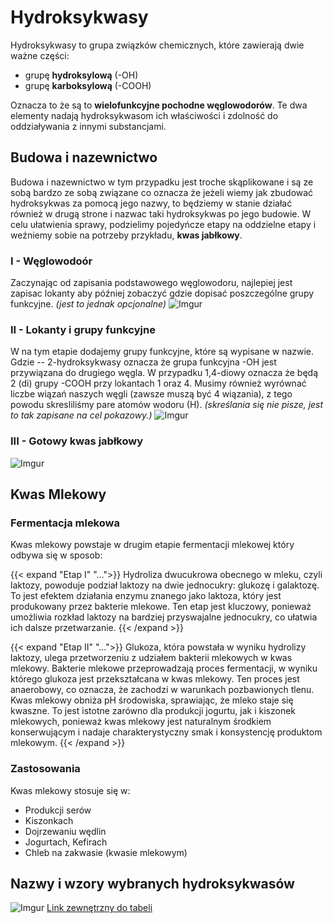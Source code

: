 # Hydroksykwasy
Hydroksykwasy to grupa związków chemicznych, które zawierają dwie ważne części:
- grupę **hydroksylową** (-OH)
- grupę **karboksylową** (-COOH)

Oznacza to że są to **wielofunkcyjne pochodne węglowodorów**. Te dwa elementy nadają hydroksykwasom ich właściwości i zdolność do oddziaływania z innymi substancjami.

## Budowa i nazewnictwo
Budowa i nazewnictwo w tym przypadku jest troche skąplikowane i są ze sobą bardzo ze sobą związane co oznacza że jeżeli wiemy jak zbudować hydroksykwas za pomocą jego nazwy, to będziemy w stanie działać również w drugą strone i nazwac taki hydroksykwas po jego budowie.
W celu ułatwienia sprawy, podzielimy pojedyńcze etapy na oddzielne etapy i weźniemy sobie na potrzeby przykładu, **kwas jabłkowy**.

### I - Węglowodoór
Zaczynając od zapisania podstawowego węglowodoru, najlepiej jest zapisac lokanty aby później zobaczyć gdzie dopisać poszczególne grupy funkcyjne. *(jest to jednak opcjonalne)*
![Imgur](https://i.imgur.com/IRBWb2U.png)

### II - Lokanty i grupy funkcyjne
W na tym etapie dodajemy grupy funkcyjne, które są wypisane w nazwie. Gdzie -- 2-hydroksykwasy oznacza że grupa funkcyjna -OH jest przywiązana do drugiego węgla. W przypadku 1,4-diowy oznacza że będą 2 (di) grupy -COOH przy lokantach 1 oraz 4. Musimy również wyrównać liczbe wiązań naszych węgli (zawsze muszą być 4 wiązania), z tego powodu skresliliśmy pare atomów wodoru (H). *(skreślania się nie pisze, jest to tak zapisane na cel pokazowy.)*
![Imgur](https://i.imgur.com/J6HY21i.png)

### III - Gotowy kwas jabłkowy

![Imgur](https://i.imgur.com/8UMPj8G.png)

## Kwas Mlekowy

### Fermentacja mlekowa
Kwas mlekowy powstaje w drugim etapie fermentacji mlekowej który odbywa się w sposob:

{{< expand "Etap I" "...">}}
Hydroliza dwucukrowa obecnego w mleku, czyli laktozy, powoduje podział laktozy na dwie jednocukry: glukozę i galaktozę. To jest efektem działania enzymu znanego jako laktoza, który jest produkowany przez bakterie mlekowe. Ten etap jest kluczowy, ponieważ umożliwia rozkład laktozy na bardziej przyswajalne jednocukry, co ułatwia ich dalsze przetwarzanie.
{{< /expand >}}

{{< expand "Etap II" "...">}}
Glukoza, która powstała w wyniku hydrolizy laktozy, ulega przetworzeniu z udziałem bakterii mlekowych w kwas mlekowy. Bakterie mlekowe przeprowadzają proces fermentacji, w wyniku którego glukoza jest przekształcana w kwas mlekowy. Ten proces jest anaerobowy, co oznacza, że zachodzi w warunkach pozbawionych tlenu. Kwas mlekowy obniża pH środowiska, sprawiając, że mleko staje się kwaszne. To jest istotne zarówno dla produkcji jogurtu, jak i kiszonek mlekowych, ponieważ kwas mlekowy jest naturalnym środkiem konserwującym i nadaje charakterystyczny smak i konsystencję produktom mlekowym.
{{< /expand >}}
### Zastosowania
Kwas mlekowy stosuje się w:
- Produkcji serów
- Kiszonkach
- Dojrzewaniu wędlin
- Jogurtach, Kefirach
- Chleb na zakwasie (kwasie mlekowym)


## Nazwy i wzory wybranych hydroksykwasów
![Imgur](https://i.imgur.com/zhURxAV.png)
[Link zewnętrzny do tabeli](https://i.imgur.com/zhURxAV.png)
